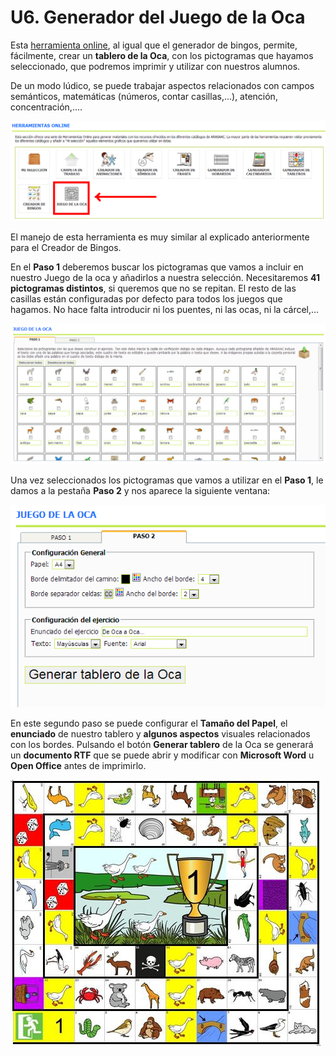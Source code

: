 
# U6. Generador del Juego de la Oca

Esta [herramienta online](http://arasaac.org/herramientas.php), al igual que el generador de bingos, permite, fácilmente, crear un **tablero de la Oca**, con los pictogramas que hayamos seleccionado, que podremos imprimir y utilizar con nuestros alumnos.

De un modo lúdico, se puede trabajar aspectos relacionados con campos semánticos, matemáticas (números, contar casillas,...), atención, concentración,....

![3.53 Captura de pantalla de la sección de herramientas online de ARASAAC](img/OCA.png)

El manejo de esta herramienta es muy similar al explicado anteriormente para el Creador de Bingos.

En el **Paso 1** deberemos buscar los pictogramas que vamos a incluir en nuestro Juego de la oca y añadirlos a nuestra selección. Necesitaremos **41 pictogramas distintos**, si queremos que no se repitan. El resto de las casillas están configuradas por defecto para todos los juegos que hagamos. No hace falta introducir ni los puentes, ni las ocas, ni la cárcel,...

![3.54 Paso 1 del Generador de Juegos de la Oca](img/oca_1.png)


Una vez seleccionados los pictogramas que vamos a utilizar en el **Paso 1**, le damos a la pestaña **Paso 2** y nos aparece la siguiente ventana:

![3.55 Paso 2 del Generador de Juegos de la Oca](img/juego_oca_paso_2.png)

En este segundo paso se puede configurar el **Tamaño del Papel**, el **enunciado** de nuestro tablero y **algunos aspectos** visuales relacionados con los bordes.  Pulsando el botón **Generar tablero** de la Oca se generará un **documento RTF** que se puede abrir y modificar con **Microsoft Word** u **Open Office** antes de imprimirlo.

![3.56 Tablero de la Oca acerca de animales](img/oca.jpg)


